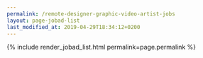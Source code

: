 ```yaml
---
permalink: /remote-designer-graphic-video-artist-jobs
layout: page-jobad-list
last_modified_at: 2019-04-29T18:34:12+0200
---
```

{% include render_jobad_list.html permalink=page.permalink %}
